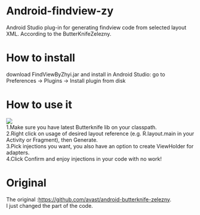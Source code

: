 # Android-findview-zy
Android Studio plug-in for generating findview code from selected layout XML. According to the ButterKnifeZelezny.  
# How to install
download FindViewByZhyi.jar and install in Android Studio: go to  Preferences → Plugins → Install plugin from disk
# How to use it
![](https://github.com/sayhitoyourfamily/android-findview-zy/blob/master/images/findview.gif)     
1.Make sure you have latest Butterknife lib on your classpath.  
2.Right click on usage of desired layout reference (e.g. R.layout.main in your Activity or Fragment), then Generate.   
3.Pick injections you want, you also have an option to create ViewHolder for adapters.  
4.Click Confirm and enjoy injections in your code with no work!  

# Original
The original :https://github.com/avast/android-butterknife-zelezny.  
I just changed the part of the code.  

